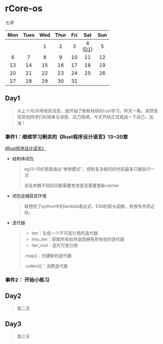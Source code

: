 # rCore-os

*七月*

| Mon | Tues | Wed | Thur | Fri | Sat | Sun |
| :--: | :--: | :--: | :--: | :--: | :--: | :--: |
|   |   | 1 | 2 | 3 | 4<br>([D1](#day1)) | 5 |
| 6 | 7 | 8 | 9 |  10  | 11 | 12 |
| 13 | 14 | 15 | 16 | 17 | 18 | 19 |
| 20 | 21 | 22 | 23 | 24 | 25 | 26 |
| 27 | 28 | 29 | 30 | 31 |  |  |



## Day1

> 从上个月26号收到消息，就开始了断断续续的rust学习，昨天一看，突然发现其他同学们的效率与进度，压力倍增。今天开始正式挑战一下自己，加油！
>

### 事件1：继续学习剩余的《Rust程序设计语言》13~20章

[《Rust程序设计语言》](https://kaisery.github.io/trpl-zh-cn/ch13-01-closures.html )

- 结构体闭包

  >eg13-10的思路类似“单例模式”，控制复杂耗时的代码最多只被执行一次
  >
  >涉及参数不同的问题需要考虑是否需要更新cacher

- 闭包会捕获其环境

  > 联想到了python中的lambda表达式、ES6的箭头函数，有很多共同之处。

- 迭代器

  >- iter：生成一个不可变引用的迭代器
  >- into_iter：获取所有权并返回拥有所有权的迭代器
  >- iter_mut：迭代可变引用
  >
  >.map()：创建新的迭代器
  >
  >.collect()：消费迭代器

### 事件2： 开始小练习




## Day2

> 第二天



## Day3

> 第三天
